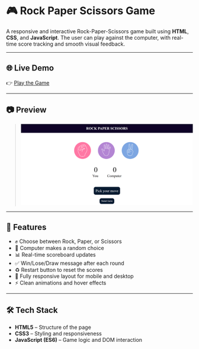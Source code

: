 # 🎮 Rock Paper Scissors Game

A responsive and interactive Rock-Paper-Scissors game built using **HTML**, **CSS**, and **JavaScript**. The user can play against the computer, with real-time score tracking and smooth visual feedback.

---

## 🌐 Live Demo

👉 [Play the Game](https://gitwithankit.github.io/rock-paper-scissors/)

---

## 📷 Preview

> ![Game Screenshot](./images/RSP.png)

---

## 🚀 Features

- ✊ Choose between Rock, Paper, or Scissors
- 🧠 Computer makes a random choice
- 📊 Real-time scoreboard updates
- ✅ Win/Lose/Draw message after each round
- ♻️ Restart button to reset the scores
- 📱 Fully responsive layout for mobile and desktop
- ⚡ Clean animations and hover effects

---

## 🛠 Tech Stack

- **HTML5** – Structure of the page  
- **CSS3** – Styling and responsiveness  
- **JavaScript (ES6)** – Game logic and DOM interaction
